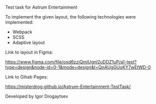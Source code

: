Test task for Astrum Entertainment

To implement the given layout, the following technologies were implemented:

- Webpack
- SCSS
- Adaptive layout

Link to layout in Figma:

https://www.figma.com/file/osd6zziQmiUgnl2uDDZ1uP/a1-test?type=design&node-id=0-1&mode=design&t=QnAUgGUoKY7wEtWD-0

Link to Gihab Pages:

https://misterdrog.github.io/Astrum-Entertainment-TestTask/

Developed by Igor Drogaytsev